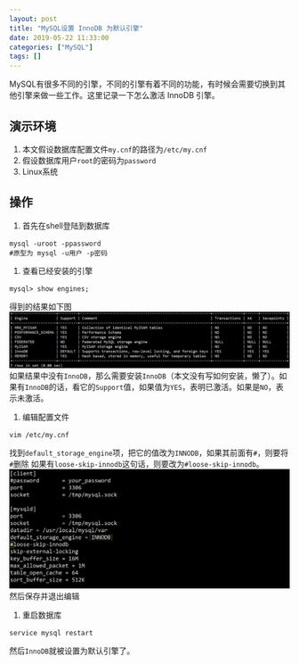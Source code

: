 ```yaml
---
layout: post
title: "MySQL设置 InnoDB 为默认引擎"
date: 2019-05-22 11:33:00
categories: ["MySQL"]
tags: []
---
```

MySQL有很多不同的引擎，不同的引擎有着不同的功能，有时候会需要切换到其他引擎来做一些工作。这里记录一下怎么激活 InnoDB 引擎。<!--more-->

## 演示环境
1. 本文假设数据库配置文件`my.cnf`的路径为`/etc/my.cnf`
1. 假设数据库用户`root`的密码为`password`
1. Linux系统

## 操作
1. 首先在shell登陆到数据库
```shell
mysql -uroot -ppassword
#原型为 mysql -u用户 -p密码
```
1. 查看已经安装的引擎
```shell
mysql> show engines;
```
得到的结果如下图
[![](/img/0015/0015-1.png)](/img/0015/0015-1.png)
如果结果中没有`InnoDB`，那么需要安装`InnoDB`（本文没有写如何安装，懒了）。如果有`InnoDB`的话，看它的`Support`值，如果值为`YES`，表明已激活。如果是`NO`，表示未激活。
1. 编辑配置文件
```shell
vim /etc/my.cnf
```
找到`default_storage_engine`项，把它的值改为`INNODB`，如果其前面有`#`，则要将`#`删除
如果有`loose-skip-innodb`这句话，则要改为`#loose-skip-innodb`。
[![](/img/0015/0015-2.png)](/img/0015/0015-2.png)
然后保存并退出编辑
1. 重启数据库
```shell
service mysql restart
```
然后`InnoDB`就被设置为默认引擎了。